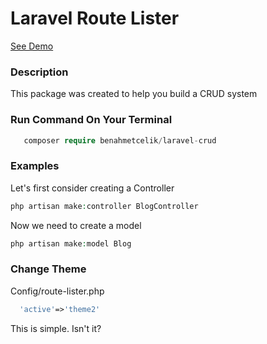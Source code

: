 # Laravel Route Lister #


[See Demo](https://github.com/benahmetcelik/laravel-crud)

### Description ###

This package was created to help you build a CRUD system

### Run Command On Your Terminal ###

```php
   composer require benahmetcelik/laravel-crud
```


### Examples ###
Let's first consider creating a Controller

```php
php artisan make:controller BlogController
```

Now we need to create a model

```php
php artisan make:model Blog
```


### Change Theme ###
Config/route-lister.php

```php
  'active'=>'theme2'
```


This is simple. Isn't it?

